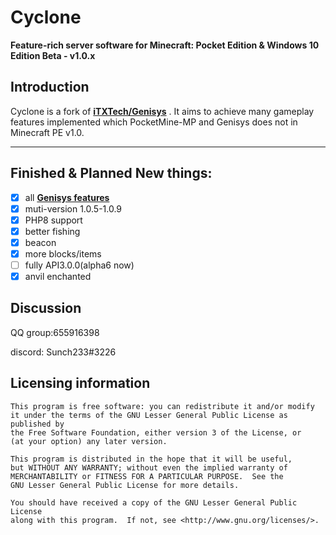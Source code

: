 Cyclone
===================

__Feature-rich server software for Minecraft: Pocket Edition & Windows 10 Edition Beta - v1.0.x__

Introduction
-------------
Cyclone is a fork of **[iTXTech/Genisys](https://github.com/iTXTech/Genisys)** . It aims to achieve many gameplay features implemented which PocketMine-MP and Genisys does not in Minecraft PE v1.0.

-------------
## Finished & Planned New things:
 - [x] all **[Genisys features](https://github.com/iTXTech/Genisys/wiki/More-information)**
 - [x] muti-version 1.0.5-1.0.9
 - [x] PHP8 support
 - [x] better fishing
 - [x] beacon
 - [x] more blocks/items
 - [ ] fully API3.0.0(alpha6 now)
 - [x] anvil enchanted

## Discussion
QQ group:655916398

discord: Sunch233#3226

## Licensing information

	This program is free software: you can redistribute it and/or modify
	it under the terms of the GNU Lesser General Public License as published by
	the Free Software Foundation, either version 3 of the License, or
	(at your option) any later version.

	This program is distributed in the hope that it will be useful,
	but WITHOUT ANY WARRANTY; without even the implied warranty of
	MERCHANTABILITY or FITNESS FOR A PARTICULAR PURPOSE.  See the
	GNU Lesser General Public License for more details.

	You should have received a copy of the GNU Lesser General Public License
	along with this program.  If not, see <http://www.gnu.org/licenses/>.
